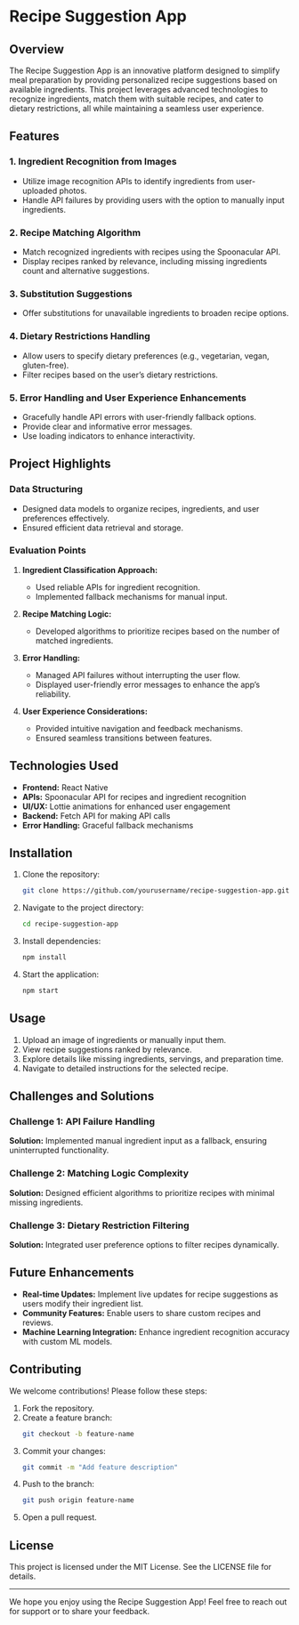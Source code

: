# Recipe Suggestion App

## Overview
The Recipe Suggestion App is an innovative platform designed to simplify meal preparation by providing personalized recipe suggestions based on available ingredients. This project leverages advanced technologies to recognize ingredients, match them with suitable recipes, and cater to dietary restrictions, all while maintaining a seamless user experience.

## Features

### 1. Ingredient Recognition from Images
- Utilize image recognition APIs to identify ingredients from user-uploaded photos.
- Handle API failures by providing users with the option to manually input ingredients.

### 2. Recipe Matching Algorithm
- Match recognized ingredients with recipes using the Spoonacular API.
- Display recipes ranked by relevance, including missing ingredients count and alternative suggestions.

### 3. Substitution Suggestions
- Offer substitutions for unavailable ingredients to broaden recipe options.

### 4. Dietary Restrictions Handling
- Allow users to specify dietary preferences (e.g., vegetarian, vegan, gluten-free).
- Filter recipes based on the user’s dietary restrictions.

### 5. Error Handling and User Experience Enhancements
- Gracefully handle API errors with user-friendly fallback options.
- Provide clear and informative error messages.
- Use loading indicators to enhance interactivity.

## Project Highlights

### Data Structuring
- Designed data models to organize recipes, ingredients, and user preferences effectively.
- Ensured efficient data retrieval and storage.

### Evaluation Points
1. **Ingredient Classification Approach:** 
   - Used reliable APIs for ingredient recognition.
   - Implemented fallback mechanisms for manual input.

2. **Recipe Matching Logic:**
   - Developed algorithms to prioritize recipes based on the number of matched ingredients.

3. **Error Handling:**
   - Managed API failures without interrupting the user flow.
   - Displayed user-friendly error messages to enhance the app’s reliability.

4. **User Experience Considerations:**
   - Provided intuitive navigation and feedback mechanisms.
   - Ensured seamless transitions between features.

## Technologies Used
- **Frontend:** React Native
- **APIs:** Spoonacular API for recipes and ingredient recognition
- **UI/UX:** Lottie animations for enhanced user engagement
- **Backend:** Fetch API for making API calls
- **Error Handling:** Graceful fallback mechanisms

## Installation

1. Clone the repository:
   ```bash
   git clone https://github.com/yourusername/recipe-suggestion-app.git
   ```

2. Navigate to the project directory:
   ```bash
   cd recipe-suggestion-app
   ```

3. Install dependencies:
   ```bash
   npm install
   ```

4. Start the application:
   ```bash
   npm start
   ```

## Usage
1. Upload an image of ingredients or manually input them.
2. View recipe suggestions ranked by relevance.
3. Explore details like missing ingredients, servings, and preparation time.
4. Navigate to detailed instructions for the selected recipe.

## Challenges and Solutions

### Challenge 1: API Failure Handling
**Solution:** Implemented manual ingredient input as a fallback, ensuring uninterrupted functionality.

### Challenge 2: Matching Logic Complexity
**Solution:** Designed efficient algorithms to prioritize recipes with minimal missing ingredients.

### Challenge 3: Dietary Restriction Filtering
**Solution:** Integrated user preference options to filter recipes dynamically.

## Future Enhancements
- **Real-time Updates:** Implement live updates for recipe suggestions as users modify their ingredient list.
- **Community Features:** Enable users to share custom recipes and reviews.
- **Machine Learning Integration:** Enhance ingredient recognition accuracy with custom ML models.

## Contributing
We welcome contributions! Please follow these steps:
1. Fork the repository.
2. Create a feature branch:
   ```bash
   git checkout -b feature-name
   ```
3. Commit your changes:
   ```bash
   git commit -m "Add feature description"
   ```
4. Push to the branch:
   ```bash
   git push origin feature-name
   ```
5. Open a pull request.

## License
This project is licensed under the MIT License. See the LICENSE file for details.

---

We hope you enjoy using the Recipe Suggestion App! Feel free to reach out for support or to share your feedback.
